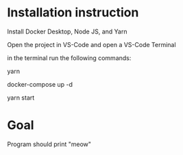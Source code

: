 # Installation instruction

Install Docker Desktop, Node JS, and Yarn

Open the project in VS-Code and open a VS-Code Terminal

in the terminal run the following commands:

yarn

docker-compose up -d

yarn start

# Goal

Program should print "meow"
